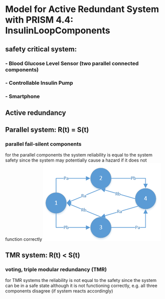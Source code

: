 # Model for Active Redundant System with PRISM 4.4: InsulinLoopComponents 

## safety critical system: 
### - Blood Glucose Level Sensor (two parallel connected components)
### - Controllable Insulin Pump
### - Smartphone

## Active redundancy

## Parallel system: R(t) = S(t)
### parallel fail-silent components
for the parallel components the system reliability is equal to the system
safety since the system may potentially cause a hazard if it does not
function correctly
![PFSActiveRedundant](/PFSActiveRedundant.PNG)
## TMR system: R(t) < S(t)
### voting, triple modular redundancy (TMR)
for TMR systems the reliability is not equal to the safety since the system
can be in a safe state although it is not functioning correctly, e.g. all three
components disagree (if system reacts accordingly)
